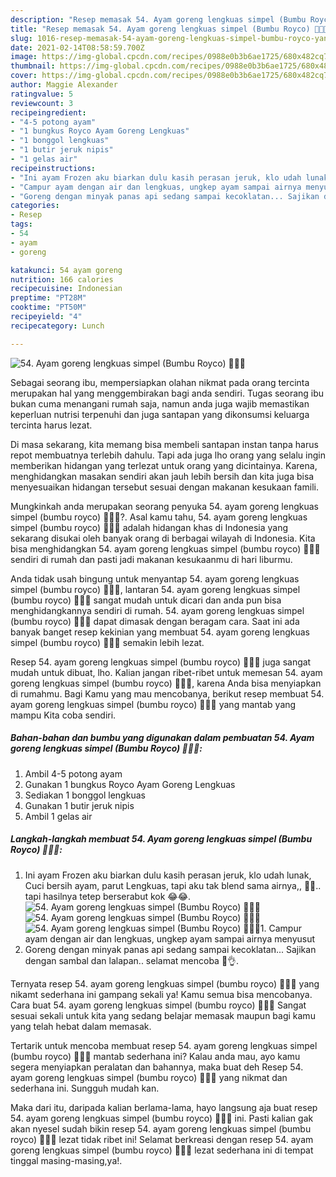 ```yaml
---
description: "Resep memasak 54. Ayam goreng lengkuas simpel (Bumbu Royco) 🍗🍗🤞 yang enak Untuk Jualan"
title: "Resep memasak 54. Ayam goreng lengkuas simpel (Bumbu Royco) 🍗🍗🤞 yang enak Untuk Jualan"
slug: 1016-resep-memasak-54-ayam-goreng-lengkuas-simpel-bumbu-royco-yang-enak-untuk-jualan
date: 2021-02-14T08:58:59.700Z
image: https://img-global.cpcdn.com/recipes/0988e0b3b6ae1725/680x482cq70/54-ayam-goreng-lengkuas-simpel-bumbu-royco-🍗🍗🤞-foto-resep-utama.jpg
thumbnail: https://img-global.cpcdn.com/recipes/0988e0b3b6ae1725/680x482cq70/54-ayam-goreng-lengkuas-simpel-bumbu-royco-🍗🍗🤞-foto-resep-utama.jpg
cover: https://img-global.cpcdn.com/recipes/0988e0b3b6ae1725/680x482cq70/54-ayam-goreng-lengkuas-simpel-bumbu-royco-🍗🍗🤞-foto-resep-utama.jpg
author: Maggie Alexander
ratingvalue: 5
reviewcount: 3
recipeingredient:
- "4-5 potong ayam"
- "1 bungkus Royco Ayam Goreng Lengkuas"
- "1 bonggol lengkuas"
- "1 butir jeruk nipis"
- "1 gelas air"
recipeinstructions:
- "Ini ayam Frozen aku biarkan dulu kasih perasan jeruk, klo udah lunak, Cuci bersih ayam, parut Lengkuas, tapi aku tak blend sama airnya,, 🙊🙈.. tapi hasilnya tetep berserabut kok 😂😂."
- "Campur ayam dengan air dan lengkuas, ungkep ayam sampai airnya menyusut"
- "Goreng dengan minyak panas api sedang sampai kecoklatan... Sajikan dengan sambal dan lalapan.. selamat mencoba 🤗👌."
categories:
- Resep
tags:
- 54
- ayam
- goreng

katakunci: 54 ayam goreng 
nutrition: 166 calories
recipecuisine: Indonesian
preptime: "PT28M"
cooktime: "PT50M"
recipeyield: "4"
recipecategory: Lunch

---
```



![54. Ayam goreng lengkuas simpel (Bumbu Royco) 🍗🍗🤞](https://img-global.cpcdn.com/recipes/0988e0b3b6ae1725/680x482cq70/54-ayam-goreng-lengkuas-simpel-bumbu-royco-🍗🍗🤞-foto-resep-utama.jpg)

Sebagai seorang ibu, mempersiapkan olahan nikmat pada orang tercinta merupakan hal yang menggembirakan bagi anda sendiri. Tugas seorang ibu bukan cuma menangani rumah saja, namun anda juga wajib memastikan keperluan nutrisi terpenuhi dan juga santapan yang dikonsumsi keluarga tercinta harus lezat.

Di masa  sekarang, kita memang bisa membeli santapan instan tanpa harus repot membuatnya terlebih dahulu. Tapi ada juga lho orang yang selalu ingin memberikan hidangan yang terlezat untuk orang yang dicintainya. Karena, menghidangkan masakan sendiri akan jauh lebih bersih dan kita juga bisa menyesuaikan hidangan tersebut sesuai dengan makanan kesukaan famili. 



Mungkinkah anda merupakan seorang penyuka 54. ayam goreng lengkuas simpel (bumbu royco) 🍗🍗🤞?. Asal kamu tahu, 54. ayam goreng lengkuas simpel (bumbu royco) 🍗🍗🤞 adalah hidangan khas di Indonesia yang sekarang disukai oleh banyak orang di berbagai wilayah di Indonesia. Kita bisa menghidangkan 54. ayam goreng lengkuas simpel (bumbu royco) 🍗🍗🤞 sendiri di rumah dan pasti jadi makanan kesukaanmu di hari liburmu.

Anda tidak usah bingung untuk menyantap 54. ayam goreng lengkuas simpel (bumbu royco) 🍗🍗🤞, lantaran 54. ayam goreng lengkuas simpel (bumbu royco) 🍗🍗🤞 sangat mudah untuk dicari dan anda pun bisa menghidangkannya sendiri di rumah. 54. ayam goreng lengkuas simpel (bumbu royco) 🍗🍗🤞 dapat dimasak dengan beragam cara. Saat ini ada banyak banget resep kekinian yang membuat 54. ayam goreng lengkuas simpel (bumbu royco) 🍗🍗🤞 semakin lebih lezat.

Resep 54. ayam goreng lengkuas simpel (bumbu royco) 🍗🍗🤞 juga sangat mudah untuk dibuat, lho. Kalian jangan ribet-ribet untuk memesan 54. ayam goreng lengkuas simpel (bumbu royco) 🍗🍗🤞, karena Anda bisa menyiapkan di rumahmu. Bagi Kamu yang mau mencobanya, berikut resep membuat 54. ayam goreng lengkuas simpel (bumbu royco) 🍗🍗🤞 yang mantab yang mampu Kita coba sendiri.

<!--inarticleads1-->

##### Bahan-bahan dan bumbu yang digunakan dalam pembuatan 54. Ayam goreng lengkuas simpel (Bumbu Royco) 🍗🍗🤞:

1. Ambil 4-5 potong ayam
1. Gunakan 1 bungkus Royco Ayam Goreng Lengkuas
1. Sediakan 1 bonggol lengkuas
1. Gunakan 1 butir jeruk nipis
1. Ambil 1 gelas air




<!--inarticleads2-->

##### Langkah-langkah membuat 54. Ayam goreng lengkuas simpel (Bumbu Royco) 🍗🍗🤞:

1. Ini ayam Frozen aku biarkan dulu kasih perasan jeruk, klo udah lunak, Cuci bersih ayam, parut Lengkuas, tapi aku tak blend sama airnya,, 🙊🙈.. tapi hasilnya tetep berserabut kok 😂😂.
<img src="https://img-global.cpcdn.com/steps/fe063f3349c93b08/160x128cq70/54-ayam-goreng-lengkuas-simpel-bumbu-royco-🍗🍗🤞-langkah-memasak-1-foto.jpg" alt="54. Ayam goreng lengkuas simpel (Bumbu Royco) 🍗🍗🤞"><img src="https://img-global.cpcdn.com/steps/cb5aac6e23fe4f96/160x128cq70/54-ayam-goreng-lengkuas-simpel-bumbu-royco-🍗🍗🤞-langkah-memasak-1-foto.jpg" alt="54. Ayam goreng lengkuas simpel (Bumbu Royco) 🍗🍗🤞"><img src="https://img-global.cpcdn.com/steps/f53dee79f1354b32/160x128cq70/54-ayam-goreng-lengkuas-simpel-bumbu-royco-🍗🍗🤞-langkah-memasak-1-foto.jpg" alt="54. Ayam goreng lengkuas simpel (Bumbu Royco) 🍗🍗🤞">1. Campur ayam dengan air dan lengkuas, ungkep ayam sampai airnya menyusut
1. Goreng dengan minyak panas api sedang sampai kecoklatan... Sajikan dengan sambal dan lalapan.. selamat mencoba 🤗👌.




Ternyata resep 54. ayam goreng lengkuas simpel (bumbu royco) 🍗🍗🤞 yang nikamt sederhana ini gampang sekali ya! Kamu semua bisa mencobanya. Cara buat 54. ayam goreng lengkuas simpel (bumbu royco) 🍗🍗🤞 Sangat sesuai sekali untuk kita yang sedang belajar memasak maupun bagi kamu yang telah hebat dalam memasak.

Tertarik untuk mencoba membuat resep 54. ayam goreng lengkuas simpel (bumbu royco) 🍗🍗🤞 mantab sederhana ini? Kalau anda mau, ayo kamu segera menyiapkan peralatan dan bahannya, maka buat deh Resep 54. ayam goreng lengkuas simpel (bumbu royco) 🍗🍗🤞 yang nikmat dan sederhana ini. Sungguh mudah kan. 

Maka dari itu, daripada kalian berlama-lama, hayo langsung aja buat resep 54. ayam goreng lengkuas simpel (bumbu royco) 🍗🍗🤞 ini. Pasti kalian gak akan nyesel sudah bikin resep 54. ayam goreng lengkuas simpel (bumbu royco) 🍗🍗🤞 lezat tidak ribet ini! Selamat berkreasi dengan resep 54. ayam goreng lengkuas simpel (bumbu royco) 🍗🍗🤞 lezat sederhana ini di tempat tinggal masing-masing,ya!.

